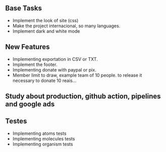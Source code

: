## Base Tasks

- Implement the look of site (css)
- Make the project internacional, so many languages.
- Implement dark and white mode

## New Features

- Implementing exportation in CSV or TXT.
- Implement the footer.
- Implementing donate with paypal or pix.
- Member limit to draw, example team of 10 people. to release it necessary to donate 10 reais...

## Study about production, github action, pipelines and google ads

## Testes

- Implementing atoms tests
- Implementing molecules tests
- Implementing organism tests
